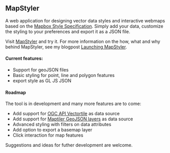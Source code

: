 ## MapStyler

A web application for designing vector data styles and interactive webmaps based on the [Mapbox Style Specification](https://docs.mapbox.com/mapbox-gl-js/style-spec/). Simply add your data, customize the styling to your preferences and export it as a JSON file. 

Visit [MapStyler](https://mapstyler.com) and try it. For more information on the how, what and why behind MapStyler, see my blogpost [Launching MapStyler](https://www.oneprojectatatime.nl/launching-mapstyler/).

#### Current features:
-  Support for geoJSON files
-  Basic styling for point, line and polygon features
-  export style as GL JS JSON

#### Roadmap
The tool is in development and many more features are to come:
- Add support for [OGC API Vectortile](https://github.com/opengeospatial/ogcapi-tiles)  as data source
- Add support for [Maptiler GeoJSON layers](https://docs.maptiler.com/sdk-js/examples/geojson-polygon/) as data source
- Advanced styling with filters on data attributes
- Add option to export a basemap layer
- Click interaction for map features

Suggestions and ideas for futher development are welcome. 
